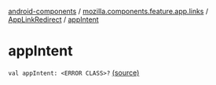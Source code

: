 [android-components](../../index.md) / [mozilla.components.feature.app.links](../index.md) / [AppLinkRedirect](index.md) / [appIntent](./app-intent.md)

# appIntent

`val appIntent: <ERROR CLASS>?` [(source)](https://github.com/mozilla-mobile/android-components/blob/master/components/feature/app-links/src/main/java/mozilla/components/feature/app/links/AppLinkRedirect.kt#L15)